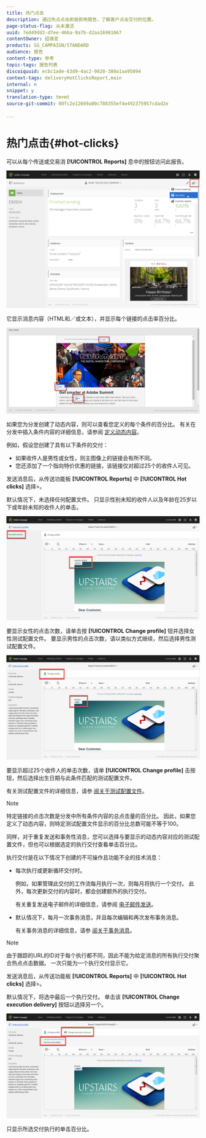```yaml
---
title: 热门点击
description: 通过热点点击即装即用报告，了解客户点击交付的位置。
page-status-flag: 从未激活
uuid: 7ed49dd3-d7ee-466a-9a7b-d2aa16961667
contentOwner: 绍维亚
products: SG_CAMPAIGN/STANDARD
audience: 报告
content-type: 参考
topic-tags: 报告列表
discoiquuid: ecbc1ade-63d9-4ac2-9828-380a1aa95094
context-tags: deliveryHotClicksReport,main
internal: n
snippet: y
translation-type: tm+mt
source-git-commit: 00fc2e12669a00c788355ef4e492375957cdad2e

---
```



# 热门点击{#hot-clicks}

可以从每个传送或交易消 **[!UICONTROL Reports]** 息中的按钮访问此报告。

![](assets/delivery_reports_hot-clicks_4.png)

它显示消息内容（HTML和／或文本），并显示每个链接的点击率百分比。

![](assets/delivery_reports_10.png)

如果您为分发创建了动态内容，则可以查看您定义的每个条件的百分比。 有关在分发中插入条件内容的详细信息，请参阅 [定义动态内容](../../designing/using/personalization.md#defining-dynamic-content-in-an-email)。

例如，假设您创建了具有以下条件的交付：

* 如果收件人是男性或女性，则主图像上的链接会有所不同。
* 您还添加了一个指向特价优惠的链接，该链接仅对超过25个的收件人可见。

发送消息后，从传送功能板 **[!UICONTROL Reports]** 中 **[!UICONTROL Hot clicks]** 选择&gt;。

默认情况下，未选择任何配置文件。 只显示性别未知的收件人以及年龄在25岁以下或年龄未知的收件人的单击。

![](assets/delivery_reports_hot-clicks_1.png)

要显示女性的点击次数，请单击按 **[!UICONTROL Change profile]** 钮并选择女性测试配置文件。 要显示男性的点击次数，请以类似方式继续，然后选择男性测试配置文件。

![](assets/delivery_reports_hot-clicks_2.png)

要显示超过25个收件人的单击次数，请单 **[!UICONTROL Change profile]** 击按钮，然后选择出生日期与此条件匹配的测试配置文件。

有关测试配置文件的详细信息，请参 [阅关于测试配置文件](../../sending/using/managing-test-profiles-and-sending-proofs.md#about-test-profiles)。

>[!NOTE]
>
>特定链接的点击次数是分发中所有条件内容的总点击量的百分比。 因此，如果您定义了动态内容，则特定测试配置文件显示的百分比总数可能不等于100。

同样，对于重复发送和事务性消息，您可以选择与要显示的动态内容对应的测试配置文件，但也可以根据选定的执行交付查看单击百分比。

执行交付是在以下情况下创建的不可操作且功能不全的技术消息：

* 每次执行或更新循环交付时。

   例如，如果管理此交付的工作流每月执行一次，则每月将执行一个交付。 此外，每次更新交付的内容时，都会创建额外的执行交付。

   有关重复发送电子邮件的详细信息，请参阅 [电子邮件发送](../../automating/using/email-delivery.md)。

* 默认情况下，每月一次事务消息，并且每次编辑和再次发布事务消息。

   有关事务消息的详细信息，请参 [阅关于事务消息](../../channels/using/about-transactional-messaging.md)。

>[!NOTE]
>
>由于跟踪的URL的ID对于每个执行都不同，因此不能为给定消息的所有执行交付聚合热点点击数据。 一次只能为一个执行交付显示它。

发送消息后，从传送功能板 **[!UICONTROL Reports]** 中 **[!UICONTROL Hot clicks]** 选择&gt;。

默认情况下，将选中最后一个执行交付。 单击该 **[!UICONTROL Change execution delivery]** 按钮以选择另一个。

![](assets/delivery_reports_hot-clicks_3.png)

只显示所选交付执行的单击百分比。

